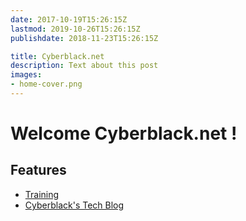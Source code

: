 ```yaml
---
date: 2017-10-19T15:26:15Z
lastmod: 2019-10-26T15:26:15Z
publishdate: 2018-11-23T15:26:15Z

title: Cyberblack.net
description: Text about this post
images:
- home-cover.png
---
```


# Welcome Cyberblack.net !

## Features

* [Training](training/)
* [Cyberblack's Tech Blog](blog/)

